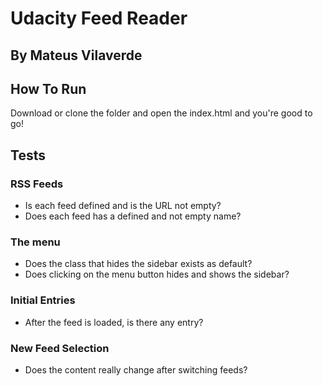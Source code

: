 # Udacity Feed Reader
## By Mateus Vilaverde

## How To Run

Download or clone the folder and open the index.html and you're good to go!

## Tests

### RSS Feeds
* Is each feed defined and is the URL not empty?
* Does each feed has a defined and not empty name?

### The menu
* Does the class that hides the sidebar exists as default?
* Does clicking on the menu button hides and shows the sidebar?

### Initial Entries
* After the feed is loaded, is there any entry?

### New Feed Selection
* Does the content really change after switching feeds?